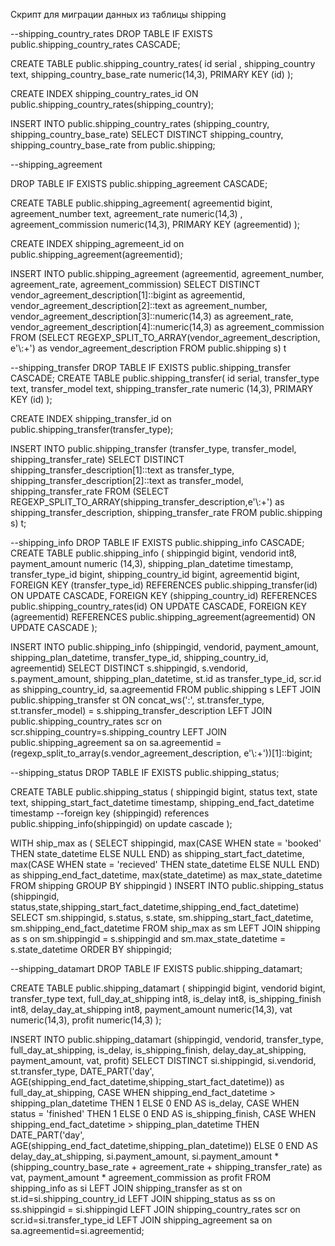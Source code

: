 Скрипт для миграции данных из таблицы shipping 

--shipping_country_rates
DROP TABLE IF EXISTS public.shipping_country_rates CASCADE;

CREATE TABLE public.shipping_country_rates(
   id serial ,
   shipping_country text,
   shipping_country_base_rate numeric(14,3),
   PRIMARY KEY  (id)
);

CREATE INDEX shipping_country_rates_id ON public.shipping_country_rates(shipping_country);

INSERT INTO public.shipping_country_rates (shipping_country, shipping_country_base_rate)
SELECT DISTINCT shipping_country, shipping_country_base_rate from public.shipping;

--shipping_agreement

DROP TABLE IF EXISTS public.shipping_agreement CASCADE;

CREATE TABLE public.shipping_agreement(
agreementid bigint, 
agreement_number text,
agreement_rate  numeric(14,3) ,
agreement_commission numeric(14,3),
PRIMARY KEY (agreementid)
);

CREATE INDEX shipping_agremeent_id on public.shipping_agreement(agreementid);

INSERT INTO public.shipping_agreement (agreementid, agreement_number, agreement_rate, agreement_commission)
SELECT 
DISTINCT vendor_agreement_description[1]::bigint as agreementid,
vendor_agreement_description[2]::text as agreement_number,
vendor_agreement_description[3]::numeric(14,3) as agreement_rate,
vendor_agreement_description[4]::numeric(14,3) as agreement_commission
FROM
(SELECT REGEXP_SPLIT_TO_ARRAY(vendor_agreement_description, e'\\:+') as vendor_agreement_description FROM public.shipping s) t

--shipping_transfer
DROP TABLE IF EXISTS public.shipping_transfer CASCADE;
CREATE TABLE public.shipping_transfer(
id serial,
transfer_type text,
transfer_model text,
shipping_transfer_rate numeric (14,3),
PRIMARY KEY (id)
);

CREATE INDEX shipping_transfer_id on public.shipping_transfer(transfer_type);

INSERT INTO public.shipping_transfer (transfer_type, transfer_model, shipping_transfer_rate)
SELECT 
DISTINCT shipping_transfer_description[1]::text as transfer_type,
shipping_transfer_description[2]::text as transfer_model,
shipping_transfer_rate
FROM
(SELECT REGEXP_SPLIT_TO_ARRAY(shipping_transfer_description,e'\\:+') as shipping_transfer_description, shipping_transfer_rate FROM public.shipping s) t;

--shipping_info
DROP TABLE IF EXISTS public.shipping_info CASCADE;
CREATE TABLE public.shipping_info (
shippingid bigint,
vendorid int8,
payment_amount numeric (14,3),
shipping_plan_datetime timestamp, 
transfer_type_id bigint,
shipping_country_id bigint,
agreementid bigint,
FOREIGN KEY (transfer_type_id) REFERENCES public.shipping_transfer(id) ON UPDATE CASCADE,
FOREIGN KEY (shipping_country_id) REFERENCES public.shipping_country_rates(id) ON UPDATE CASCADE,
FOREIGN KEY (agreementid) REFERENCES public.shipping_agreement(agreementid) ON UPDATE CASCADE
);

INSERT INTO  public.shipping_info (shippingid, vendorid, payment_amount, shipping_plan_datetime, transfer_type_id, shipping_country_id, agreementid)
SELECT DISTINCT s.shippingid,
s.vendorid, 
s.payment_amount, 
shipping_plan_datetime, 
st.id as transfer_type_id,
scr.id as shipping_country_id,
sa.agreementid
FROM public.shipping s
LEFT JOIN public.shipping_transfer st
ON concat_ws(':', st.transfer_type, st.transfer_model) = s.shipping_transfer_description 
LEFT JOIN public.shipping_country_rates scr 
on scr.shipping_country=s.shipping_country
LEFT JOIN public.shipping_agreement sa 
on sa.agreementid = (regexp_split_to_array(s.vendor_agreement_description, e'\\:+'))[1]::bigint;


--shipping_status
DROP TABLE IF EXISTS public.shipping_status;

CREATE TABLE public.shipping_status (
shippingid bigint,
status text,
state text,
shipping_start_fact_datetime timestamp,
shipping_end_fact_datetime timestamp
--foreign key (shippingid) references public.shipping_info(shippingid) on update cascade
);

WITH ship_max as (
  SELECT shippingid,
      max(CASE WHEN state = 'booked' THEN state_datetime ELSE NULL END) as shipping_start_fact_datetime,
      max(CASE WHEN state = 'recieved' THEN state_datetime ELSE NULL END) as shipping_end_fact_datetime,
      max(state_datetime) as max_state_datetime
  FROM shipping
  GROUP BY shippingid
)
INSERT INTO public.shipping_status
(shippingid, status,state,shipping_start_fact_datetime,shipping_end_fact_datetime)
SELECT sm.shippingid,
s.status,
s.state,
sm.shipping_start_fact_datetime,
sm.shipping_end_fact_datetime
FROM ship_max as sm
LEFT JOIN shipping as s on sm.shippingid = s.shippingid
            and sm.max_state_datetime = s.state_datetime
ORDER BY shippingid;

--shipping_datamart
DROP TABLE IF EXISTS public.shipping_datamart;

CREATE TABLE public.shipping_datamart (
shippingid bigint,
vendorid bigint,
transfer_type text,
full_day_at_shipping int8,
is_delay int8,
is_shipping_finish int8,
delay_day_at_shipping int8,
payment_amount numeric(14,3),
vat numeric(14,3), 
profit numeric(14,3)
);

INSERT INTO public.shipping_datamart 
(shippingid, vendorid, transfer_type, full_day_at_shipping, is_delay, is_shipping_finish, delay_day_at_shipping, payment_amount, vat, profit)
SELECT DISTINCT si.shippingid,
si.vendorid,
st.transfer_type,
DATE_PART('day', AGE(shipping_end_fact_datetime,shipping_start_fact_datetime)) as full_day_at_shipping,
CASE WHEN shipping_end_fact_datetime > shipping_plan_datetime THEN 1 ELSE 0 END AS is_delay,
CASE WHEN status = 'finished' THEN 1 ELSE 0 END AS is_shipping_finish,
CASE WHEN shipping_end_fact_datetime > shipping_plan_datetime 
THEN DATE_PART('day', AGE(shipping_end_fact_datetime,shipping_plan_datetime)) ELSE 0 END AS delay_day_at_shipping,
si.payment_amount,
si.payment_amount * (shipping_country_base_rate + agreement_rate + shipping_transfer_rate) as vat, 
payment_amount * agreement_commission as profit
FROM shipping_info as si
LEFT JOIN shipping_transfer as st 
on st.id=si.shipping_country_id
LEFT JOIN shipping_status as ss 
on ss.shippingid = si.shippingid
LEFT JOIN shipping_country_rates scr 
on scr.id=si.transfer_type_id 
LEFT JOIN shipping_agreement sa
on sa.agreementid=si.agreementid;
